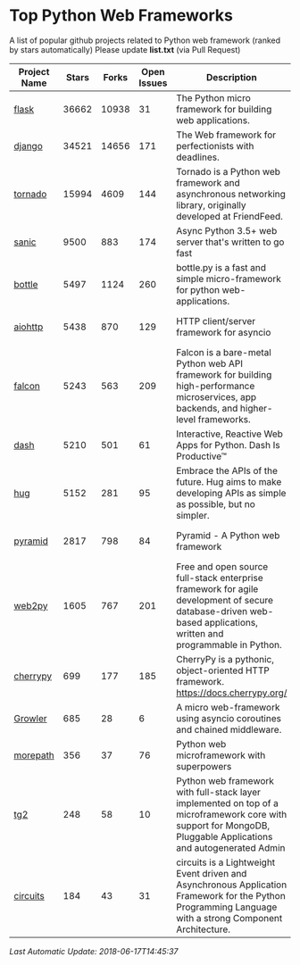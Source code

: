 # Top Python Web Frameworks
A list of popular github projects related to Python web framework (ranked by stars automatically)
Please update **list.txt** (via Pull Request)

| Project Name | Stars | Forks | Open Issues | Description | Last Commit |
| ------------ | ----- | ----- | ----------- | ----------- | ----------- |
| [flask](https://github.com/pallets/flask) | 36662 | 10938 | 31 | The Python micro framework for building web applications. | 2018-06-15 19:50:15 |
| [django](https://github.com/django/django) | 34521 | 14656 | 171 | The Web framework for perfectionists with deadlines. | 2018-06-16 19:54:59 |
| [tornado](https://github.com/tornadoweb/tornado) | 15994 | 4609 | 144 | Tornado is a Python web framework and asynchronous networking library, originally developed at FriendFeed. | 2018-06-11 13:04:46 |
| [sanic](https://github.com/channelcat/sanic) | 9500 | 883 | 174 | Async Python 3.5+ web server that's written to go fast | 2018-06-09 08:16:17 |
| [bottle](https://github.com/bottlepy/bottle) | 5497 | 1124 | 260 | bottle.py is a fast and simple micro-framework for python web-applications. | 2018-03-13 13:36:17 |
| [aiohttp](https://github.com/aio-libs/aiohttp) | 5438 | 870 | 129 | HTTP client/server framework for asyncio  | 2018-06-14 15:03:51 |
| [falcon](https://github.com/falconry/falcon) | 5243 | 563 | 209 | Falcon is a bare-metal Python web API framework for building high-performance microservices, app backends, and higher-level frameworks. | 2018-05-30 19:05:21 |
| [dash](https://github.com/plotly/dash) | 5210 | 501 | 61 | Interactive, Reactive Web Apps for Python. Dash Is Productive™ | 2018-06-12 00:15:53 |
| [hug](https://github.com/timothycrosley/hug) | 5152 | 281 | 95 | Embrace the APIs of the future. Hug aims to make developing APIs as simple as possible, but no simpler. | 2018-05-29 03:18:22 |
| [pyramid](https://github.com/Pylons/pyramid) | 2817 | 798 | 84 | Pyramid - A Python web framework | 2018-06-15 06:02:02 |
| [web2py](https://github.com/web2py/web2py) | 1605 | 767 | 201 | Free and open source full-stack enterprise framework for agile development of secure database-driven web-based applications, written and programmable in Python. | 2018-06-15 03:08:12 |
| [cherrypy](https://github.com/cherrypy/cherrypy) | 699 | 177 | 185 | CherryPy is a pythonic, object-oriented HTTP framework.      https://docs.cherrypy.org/ | 2018-06-17 02:42:35 |
| [Growler](https://github.com/pyGrowler/Growler) | 685 | 28 | 6 | A micro web-framework using asyncio coroutines and chained middleware. | 2017-03-12 02:39:16 |
| [morepath](https://github.com/morepath/morepath) | 356 | 37 | 76 | Python web microframework with superpowers | 2017-12-29 08:11:05 |
| [tg2](https://github.com/TurboGears/tg2) | 248 | 58 | 10 | Python web framework with full-stack layer implemented on top of a microframework core with support for MongoDB, Pluggable Applications and autogenerated Admin | 2018-05-28 21:30:12 |
| [circuits](https://github.com/circuits/circuits) | 184 | 43 | 31 | circuits is a Lightweight Event driven and Asynchronous Application Framework for the Python Programming Language with a strong Component Architecture. | 2018-06-13 01:11:21 |

*Last Automatic Update: 2018-06-17T14:45:37*